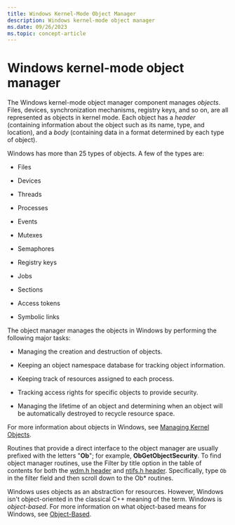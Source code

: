 ```yaml
---
title: Windows Kernel-Mode Object Manager
description: Windows kernel-mode object manager
ms.date: 09/26/2023
ms.topic: concept-article
---
```


# Windows kernel-mode object manager

The Windows kernel-mode object manager component manages *objects*. Files, devices, synchronization mechanisms, registry keys, and so on, are all represented as objects in kernel mode. Each object has a *header* (containing information about the object such as its name, type, and location), and a *body* (containing data in a format determined by each type of object).

Windows has more than 25 types of objects. A few of the types are:

- Files

- Devices

- Threads

- Processes

- Events

- Mutexes

- Semaphores

- Registry keys

- Jobs

- Sections

- Access tokens

- Symbolic links

The object manager manages the objects in Windows by performing the following major tasks:

- Managing the creation and destruction of objects.

- Keeping an object namespace database for tracking object information.

- Keeping track of resources assigned to each process.

- Tracking access rights for specific objects to provide security.

- Managing the lifetime of an object and determining when an object will be automatically destroyed to recycle resource space.

For more information about objects in Windows, see [Managing Kernel Objects](managing-kernel-objects.md).

Routines that provide a direct interface to the object manager are usually prefixed with the letters "**Ob**"; for example, **ObGetObjectSecurity**. To find object manager routines, use the Filter by title option in the table of contents for both the [wdm.h header](/windows-hardware/drivers/ddi/wdm) and [ntifs.h header](/windows-hardware/drivers/ddi/ntifs). Specifically, type `Ob` in the filter field and then scroll down to the Ob* routines.

Windows uses objects as an abstraction for resources. However, Windows isn't object-oriented in the classical C++ meaning of the term. Windows is *object-based*. For more information on what object-based means for Windows, see [Object-Based](object-based.md).
